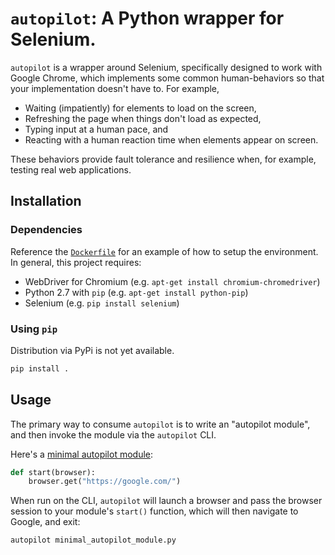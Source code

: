 # `autopilot`: A Python wrapper for Selenium.

`autopilot` is a wrapper around Selenium, specifically designed to work with
Google Chrome, which implements some common human-behaviors so that your
implementation doesn't have to. For example,

* Waiting (impatiently) for elements to load on the screen,
* Refreshing the page when things don't load as expected,
* Typing input at a human pace, and
* Reacting with a human reaction time when elements appear on screen.

These behaviors provide fault tolerance and resilience when, for example,
testing real web applications.

## Installation

### Dependencies

Reference the [`Dockerfile`](Dockerfile) for an example of how to setup the
environment. In general, this project requires:

* WebDriver for Chromium (e.g. `apt-get install chromium-chromedriver`)
* Python 2.7 with `pip` (e.g. `apt-get install python-pip`)
* Selenium (e.g. `pip install selenium`)

### Using `pip`

Distribution via PyPi is not yet available.

```bash
pip install .
```

## Usage

The primary way to consume `autopilot` is to write an "autopilot module", and
then invoke the module via the `autopilot` CLI.

Here's a [minimal autopilot module](minimal_autopilot_module.py):

```python
def start(browser):
    browser.get("https://google.com/")
```

When run on the CLI, `autopilot` will launch a browser and pass the browser
session to your module's `start()` function, which will then navigate to
Google, and exit:

```bash
autopilot minimal_autopilot_module.py
```
